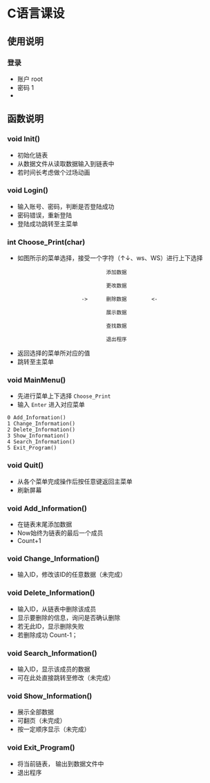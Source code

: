 # C语言课设
## 使用说明
### 登录
* 账户   root
* 密码   1
* 
## 函数说明

### void Init()
* 初始化链表
* 从数据文件从读取数据输入到链表中
* 若时间长考虑做个过场动画

### void Login()
* 输入账号、密码，判断是否登陆成功
* 密码错误，重新登陆
* 登陆成功跳转至主菜单

### int Choose_Print(char)
* 如图所示的菜单选择，接受一个字符（↑↓、ws、WS）进行上下选择
```
                                添加数据

                                更改数据

                        ->      删除数据        <-

                                展示数据

                                查找数据

                                退出程序
```
* 返回选择的菜单所对应的值
* 跳转至主菜单

### void MainMenu()
* 先进行菜单上下选择 `Choose_Print`
* 输入 `Enter` 进入对应菜单
```
0 Add_Information()
1 Change_Information()
2 Delete_Information()
3 Show_Information()
4 Search_Information()
5 Exit_Program()
```

### void Quit()
* 从各个菜单完成操作后按任意键返回主菜单
* 刷新屏幕

### void Add_Information()
* 在链表末尾添加数据
* Now始终为链表的最后一个成员
* Count+1

### void Change_Information()
* 输入ID，修改该ID的任意数据（未完成）

### void Delete_Information()
* 输入ID，从链表中删除该成员
* 显示要删除的信息，询问是否确认删除
* 若无此ID，显示删除失败
* 若删除成功 Count-1；

### void Search_Information()
* 输入ID，显示该成员的数据
* 可在此处直接跳转至修改（未完成）

### void Show_Information()
* 展示全部数据
* 可翻页（未完成）
* 按一定顺序显示（未完成）

### void Exit_Program()
* 将当前链表， 输出到数据文件中
* 退出程序
